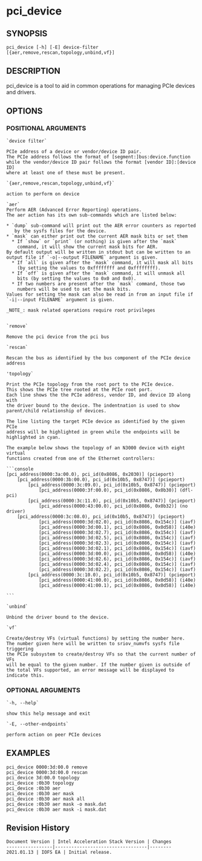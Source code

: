 # pci_device #

## SYNOPSIS ##

`pci_device [-h] [-E] device-filter [{aer,remove,rescan,topology,unbind,vf}]`

## DESCRIPTION ##

pci_device is a tool to aid in common operations for managing PCIe devices and
drivers.

## OPTIONS ##

### POSITIONAL ARGUMENTS ###
    `device filter`

    PCIe address of a device or vendor/device ID pair.
    The PCIe address follows the format of [segment:]bus:device.function
    while the vendor/device ID pair follows the format [vendor ID]:[device ID]
    where at least one of these must be present.

    `{aer,remove,rescan,topology,unbind,vf}`

    action to perform on device

    `aer`
    Perform AER (Advanced Error Reporting) operations.
    The aer action has its own sub-commands which are listed below:

    * `dump` sub-command will print out the AER error counters as reported
       by the sysfs files for the device.
    * `mask` can either print out the current AER mask bits or set them
      * If `show` or `print` (or nothing) is given after the `mask`
        command, it will show the current mask bits for AER.
	By default output will be written in stdout but can be written to an
	output file if `-o|--output FILENAME` argument is given.
      * If `all` is given after the `mask` command, it will mask all bits
        (by setting the values to 0xffffffff and 0xffffffff).
      * If `off` is given after the `mask` command, it will unmask all
        bits (by setting the values to 0x0 and 0x0).
      * If two numbers are present after the `mask` command, those two
        numbers will be used to set the mask bits.
	Values for setting the mask can also be read in from an input file if
	`-i|--input FILENAME` argument is given.

    _NOTE_: mask related operations require root privileges


    `remove`

    Remove the pci device from the pci bus

    `rescan`

    Rescan the bus as identified by the bus component of the PCIe device address

    'topology`

    Print the PCIe topology from the root port to the PCIe device.
    This shows the PCIe tree rooted at the PCIe root port.
    Each line shows the the PCIe address, vendor ID, and device ID along with
    the driver bound to the device. The indentnation is used to show
    parent/child relationship of devices.

    The line listing the target PCIe device as identified by the given PCIe
    address will be highlighted in green while the endpoints will be
    highlighted in cyan.

    The example below shows the topology of an N3000 device with eight virtual
    functions created from one of the Ethernet controllers:

    ```console
    [pci_address(0000:3a:00.0), pci_id(0x8086, 0x2030)] (pcieport)
	    [pci_address(0000:3b:00.0), pci_id(0x10b5, 0x8747)] (pcieport)
	        [pci_address(0000:3c:09.0), pci_id(0x10b5, 0x8747)] (pcieport)
	            [pci_address(0000:3f:00.0), pci_id(0x8086, 0x0b30)] (dfl-pci)
	        [pci_address(0000:3c:11.0), pci_id(0x10b5, 0x8747)] (pcieport)
	            [pci_address(0000:43:00.0), pci_id(0x8086, 0x0b32)] (no driver)
		[pci_address(0000:3c:08.0), pci_id(0x10b5, 0x8747)] (pcieport)
	            [pci_address(0000:3d:02.0), pci_id(0x8086, 0x154c)] (iavf)
	            [pci_address(0000:3d:00.1), pci_id(0x8086, 0x0d58)] (i40e)
	            [pci_address(0000:3d:02.7), pci_id(0x8086, 0x154c)] (iavf)
	            [pci_address(0000:3d:02.5), pci_id(0x8086, 0x154c)] (iavf)
	            [pci_address(0000:3d:02.3), pci_id(0x8086, 0x154c)] (iavf)
	            [pci_address(0000:3d:02.1), pci_id(0x8086, 0x154c)] (iavf)
	            [pci_address(0000:3d:00.0), pci_id(0x8086, 0x0d58)] (i40e)
	            [pci_address(0000:3d:02.6), pci_id(0x8086, 0x154c)] (iavf)
	            [pci_address(0000:3d:02.4), pci_id(0x8086, 0x154c)] (iavf)
	            [pci_address(0000:3d:02.2), pci_id(0x8086, 0x154c)] (iavf)
	        [pci_address(0000:3c:10.0), pci_id(0x10b5, 0x8747)] (pcieport)
	            [pci_address(0000:41:00.0), pci_id(0x8086, 0x0d58)] (i40e)
	            [pci_address(0000:41:00.1), pci_id(0x8086, 0x0d58)] (i40e)

    ```

    `unbind`

    Unbind the driver bound to the device.

    `vf`

    Create/destroy VFs (virtual functions) by setting the number here.
    The number given here will be written to sriov_numvfs sysfs file triggering
    the PCIe subsystem to create/destroy VFs so that the current number of VFs
    will be equal to the given number. If the number given is outside of the total VFs supported, an error message will be displayed to indicate this.



### OPTIONAL ARGUMENTS ###
    `-h, --help`

    show this help message and exit

    `-E, --other-endpoints`

    perform action on peer PCIe devices

## EXAMPLES ##
    pci_device 0000:3d:00.0 remove
    pci_device 0000:3d:00.0 rescan
    pci_device 3d:00.0 topology
    pci_device :0b30 topology
    pci_device :0b30 aer
    pci_device :0b30 aer mask
    pci_device :0b30 aer mask all
    pci_device :0b30 aer mask -o mask.dat
    pci_device :0b30 aer mask -i mask.dat


## Revision History ##
    Document Version | Intel Acceleration Stack Version | Changes
    -----------------|----------------------------------|--------
    2021.01.13 | IOFS EA | Initial release.

